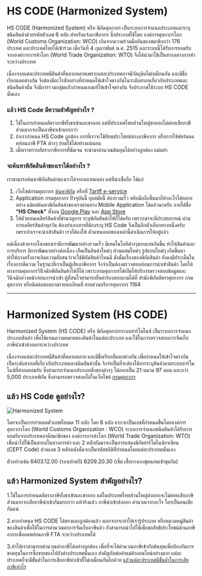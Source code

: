 HS CODE (Harmonized System)
===

HS CODE (Harmonized System) หรือ พิกัดศุลกากร เป็นระบบการจำแนกประเภทและระบุชนิดสินค้าด้วยรหัสตัวเลข 6 หลัก สำหรับแจ้งภาษีอากร ซึ่งประกาศใช้โดย องค์การศุลกากรโลก (World Customs Organization: WCO) เกิดจากความร่วมมือกันของสมาชิกกว่า 176 ประเทศ และประเทศไทยได้เข้าร่วม เมื่อวันที่ 4 กุมภาพันธ์ พ.ศ. 2515 และระบบนี้ได้รับการยอมรับจากองค์การการค้าโลก (World Trade Organization: WTO) จึงได้นำมาใช้เป็นสากลทางการค้าระหว่างประเทศ

เนื่องจากแต่ละประเทศมีสินค้าที่หลากหลายเพราะแต่ละประเทศอาจมีวัตถุดิบไม่เหมือนกัน และมีชื่อเรียกแตกต่างกัน จึงต้องมีอะไรสักอย่างที่กำหนดให้เข้าใจตรงกันในระดับสากลเกี่ยวกับประเภทและชนิดสินค้านั้น จึงมีการรวมกลุ่มแลัวกำหนดเกณฑ์ให้เข้าใจตรงกัน จึงประกาศใช้ระบบ HS CODE นั่นเอง

### แล้ว HS Code มีความสำคัญอย่างไร ?

1.  ใช้ในการกำหนดอัตราภาษีทั้งขาเข้าและขาออก แต่ที่ประเทศไทยส่วนใหญ่ขาออกไม่ค่อยเสียภาษี ส่วนมากจะเป็นภาษีขาเข้ามากกว่า
2.  ถ้าเรากำหนด HS Code ถูกต้อง การที่เราจะใช้สิทธประโชยน์ทางภาษีอากร หรือการใช้ฟอร์มลดหย่อนภาษี FTA ต่างๆ ย่อมใช้ได้อย่างแน่นอน
3.  เมื่อเราทราบอัตราภาษีอากรที่ชัดเจน จะนำมาคำนวณต้นทุนได้อย่างถูกต้อง แม่นยำ

### จะค้นหาพิกัดสินค้าของเราได้อย่างไร ?

เราสามารถค้นหาพิกัดสินค้าของเราได้จากหลายแหล่ง แต่ที่น่าเชื่อถือ ได้แก่

1.  เว็บไซต์กรมศุลกากร  [ค้นหาพิกัด](http://itd.customs.go.th/igtf/th/main_frame.jsp) หรือที่  [Tariff e-service](http://tariffeservice.customs.go.th/ITRF/)
2.  Application กรมศุลกากร ปัจจุบันนี้ ยุคสมัยนี้ ต้องรวดเร็ว หยิบมือถือขึ้นมาก็ทำอะไรได้หลายอย่าง แม้แต่ค้นหาพิกัดสินค้าของเราผ่านทาง Mobile Application ได้แล้วนะครับ ภายใต้ชื่อ **“HS Check”** ทั้งบน [Google Play](https://play.google.com/store/apps/details?id=com.igtfTCD&hl=th) และ [App Store](https://itunes.apple.com/th/app/hs-check/id1190764347?l=th&mt=8)
3.  ให้ตัวแทนเคลียร์สินค้าที่ชำนาญการ ระบุพิกัดสินค้าให้ก็ได้ครับ เพราะเขาจะมีประสบการณ์ ผ่านการเคลียร์สินค้าทุกวัน ต้องทำเอกสารที่ต้องระบุ HS Code จึงเป็นอีกตัวเลือกทางหนึ่งครับ เพราะถ้าเราจะนำเข้าสินค้า เราก็ต้องให้ ตัวแทนออกของเหล่านี้ดำเนินการให้อยู่แล้ว

แต่เนื่องด้วยจากโลกของเรามีการพัฒนาอย่างรวดเร็ว มีเทคโนโลยีต่างๆมากมายเกิดขึ้น ทำให้สินค้าและการบริการ มีการพัฒนาอย่างต่อเนื่อง เกิิดเป็นสินค้าใหม่ๆ ส่วนผสมใหม่ๆ รูปแบบใหม่ๆ เกิดขึ้นมา ทำให้บางครั้งอาจเกิดความสับสนว่าจะใช้พิกัดสินค้าไหนดี ดังนั้นเรื่องของพิกัดสินค้า ยังคงมีประเด็นในเรื่องการตีความ ในฐานะที่เราเป็นผู้เสียภาษีอากร จึงจำเป็นต้องตรวจสอบก่อนการนำเข้าสินค้า โดยให้ทางกรมศุลกากรวินิิจฉัยพิกัดสินค้าให้ก็ได้ เพราะกรมศุลกากรได้เปิดให้บริการตรวจสอบข้อมูลและวินิจฉัยล่วงหน้าก่อนการนำเข้า ผู้ที่สนใจสามารถยื่นคำร้องสอบถามได้ที่ สำนักพิกัดอัตราศุลกากร กรมศุลกากร หรือติดต่อสอบถามรายละเอียดที่ สายด่วนบริการศุลกากร 1164


---


Harmonized System (HS CODE)
===
Harmonized System (HS CODE) หรือ พิกัดศุลกากรระบบฮาร์โมไนซ์ เป็นระบบการจำแนกประเภทสินค้า เพื่อใช้แทนความหมายของสินค้าในแต่ละประเภท และใช้ในการตรวจสอบการจัดเก็บภาษีนำเข้าส่งออกระหว่างประเทศ

เนื่องจากแต่ละประเทศมีสินค้าที่หลากหลาย และมีชื่อเรียกที่แตกต่างกัน เพื่อกำหนดให้เข้าใจตรงกันเป็นระดับสากลที่เกี่ยวกับประเภทและชนิดสินค้านั้น จึงจำเป็นที่จะต้องใช้การระบุสินค้าตามระบบฮาร์โมไนซ์ที่สากลยอมรับ ซึ่งสามารถจำแนกประเภทสิ่งของต่างๆ ได้ออกเป็น 21 หมวด 97 ตอน และกว่า 5,000 ประเภทพิกัด ซึ่งสามารถตรวจสอบได้ในเว็บไซต์ [กรมศุลกากร](http://www.customs.go.th/list_strc_download.php?ini_content=customs_tariff_and_statistic&ini_menu=menu_interest_and_law_160421_01&order_by=co_last_update_datetime&sort_type=0&lang=th&root_left_menu=menu_interest_and_law_160421_01&left_menu=menu_customs_tariff_and_statistic)

## **แล้ว HS Code ดูอย่างไร?**

![Harmonized System](https://fastship.co/wp-content/uploads/2018/08/info_%E0%B8%AE%E0%B8%B2%E0%B9%82%E0%B8%A1%E0%B9%84%E0%B8%99%E0%B8%8B%E0%B9%8C.jpg)

โดยจะเป็นการกำหนดตัวเลขทั้งหมด 11 หลัก โดย 6 หลัก แรกจะเป็นเลขที่กำหนดขึ้นโดยองค์การศุลกากรโลก (World Customs Organization : WCO) ระบบการจำแนกชนิดสินค้าได้รับการยอมรับจากประเทศภาคีสมาชิกของ องค์การการค้าโลก (World Trade Organization: WTO) เพื่อนำไปใช้เป็นสากลในทางการค้า และ 2 หลักถัดมาจะเป็นการแสดงพิกัดฮาร์โมไนซ์อาเซียน (CEPT Code) ส่วนเลข 3 หลักหลังนั้นจะเป็นรหัสสถิติที่กำหนดโดยแต่ละประเทศนั่นเอง

ตัวอย่างเช่น 6403.12.00 (รองเท้าสกี) 6209.20.30 (เชิ้ต เสื้อกางเกงชุดนอนเข้าชุดกัน)

## **แล้ว Harmonized System สำคัญอย่างไร?**

1.ใช้ในการกำหนดอัตราภาษีทั้งขาเข้าและขาออก แต่ในประเทศไทยส่วนใหญ่ส่งออกจะไม่ค่อยเสียภาษี ส่วนมากจะเสียภาษีนำเข้ากันมากกว่า แท้จริงแล้ว ภาษีนำเข้าส่งออก คำนวณจากอะไร ใครเป็นคนเสียกันแน่

2.หากกำหนด HS CODE ได้ตรงและถูกต้องแล้ว นอกจากจะทำให้เรารู้ประเภท หรือหมวดหมู่สินค้าของสินค้าเพื่อใช้ในการคำนวณค่าการจัดเก็บภาษีแล้ว ยังสามารถนำไปใช้เพื่อขอสิทธิประโยชน์ด้านภาษีอากรเพื่อลดหย่อนภาษี FTA ระหว่างประเทศได้

3.ทำให้เราสามารถคำนวณค่าภาษีได้อย่างถูกต้อง เพื่อที่จะได้คำนวณภาษีเข้ากับต้นทุนเพื่อป้องกันการขาดทุนในการซื้อขายของไปยังต่างประเทศนั่นเอง สำคัญกับพ่อค้าแม่ค้าออนไลน์อย่างมาก แต่ละประเทศก็จะมีขั้นต่ำในการเสียภาษีนำเข้าที่ไม่เหมือนกันอีกด้วย [แล้วแต่ละประเทศมีขั้นต่ำในการเสียภาษีเท่าไร](http://fastship.co/de-minimis-e-commerce/)





<!--stackedit_data:
eyJoaXN0b3J5IjpbMTgwODQ4MDA1MiwtMjUxMDMxOF19
-->